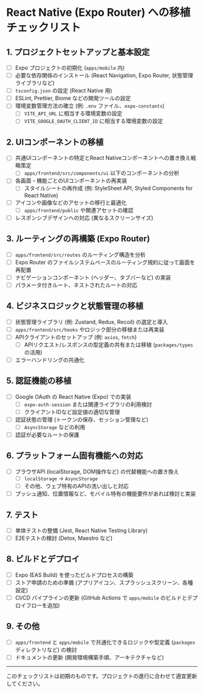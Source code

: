 # React Native (Expo Router) への移植チェックリスト

## 1. プロジェクトセットアップと基本設定

- [ ] Expo プロジェクトの初期化 (`apps/mobile` 内)
- [ ] 必要な依存関係のインストール (React Navigation, Expo Router, 状態管理ライブラリなど)
- [ ] `tsconfig.json` の設定 (React Native 用)
- [ ] ESLint, Prettier, Biome などの開発ツールの設定
- [ ] 環境変数管理方法の確立 (例: `.env` ファイル、`expo-constants`)
  - [ ] `VITE_API_URL` に相当する環境変数の設定
  - [ ] `VITE_GOOGLE_OAUTH_CLIENT_ID` に相当する環境変数の設定

## 2. UIコンポーネントの移植

- [ ] 共通UIコンポーネントの特定とReact Nativeコンポーネントへの置き換え戦略策定
  - [ ] `apps/frontend/src/components/ui` 以下のコンポーネントの分析
- [ ] 各画面・機能ごとのUIコンポーネントの再実装
  - [ ] スタイルシートの再作成 (例: StyleSheet API, Styled Components for React Native)
- [ ] アイコンや画像などのアセットの移行と最適化
  - [ ] `apps/frontend/public` や関連アセットの確認
- [ ] レスポンシブデザインへの対応 (異なるスクリーンサイズ)

## 3. ルーティングの再構築 (Expo Router)

- [ ] `apps/frontend/src/routes` のルーティング構造を分析
- [ ] Expo Router のファイルシステムベースのルーティング規約に従って画面を再配置
- [ ] ナビゲーションコンポーネント (ヘッダー、タブバーなど) の実装
- [ ] パラメータ付きルート、ネストされたルートの対応

## 4. ビジネスロジックと状態管理の移植

- [ ] 状態管理ライブラリ (例: Zustand, Redux, Recoil) の選定と導入
- [ ] `apps/frontend/src/hooks` やロジック部分の移植または再実装
- [ ] APIクライアントのセットアップ (例: `axios`, `fetch`)
  - [ ] APIリクエスト/レスポンスの型定義の共有または移植 (`packages/types` の活用)
- [ ] エラーハンドリングの共通化

## 5. 認証機能の移植

- [ ] Google OAuth の React Native (Expo) での実装
  - [ ] `expo-auth-session` または関連ライブラリの利用検討
  - [ ] クライアントIDなど設定値の適切な管理
- [ ] 認証状態の管理 (トークンの保存、セッション管理など)
  - [ ] `AsyncStorage` などの利用
- [ ] 認証が必要なルートの保護

## 6. プラットフォーム固有機能への対応

- [ ] ブラウザAPI (localStorage, DOM操作など) の代替機能への置き換え
  - [ ] `localStorage` -> `AsyncStorage`
  - [ ] その他、ウェブ特有のAPIの洗い出しと対応
- [ ] プッシュ通知、位置情報など、モバイル特有の機能要件があれば検討と実装

## 7. テスト

- [ ] 単体テストの整備 (Jest, React Native Testing Library)
- [ ] E2Eテストの検討 (Detox, Maestro など)

## 8. ビルドとデプロイ

- [ ] Expo (EAS Build) を使ったビルドプロセスの構築
- [ ] ストア申請のための準備 (アプリアイコン、スプラッシュスクリーン、各種設定)
- [ ] CI/CD パイプラインの更新 (GitHub Actions で `apps/mobile` のビルドとデプロイフローを追加)

## 9. その他

- [ ] `apps/frontend` と `apps/mobile` で共通化できるロジックや型定義 (`packages` ディレクトリなど) の検討
- [ ] ドキュメントの更新 (開発環境構築手順、アーキテクチャなど)

---

このチェックリストは初期のものです。プロジェクトの進行に合わせて適宜更新してください。
